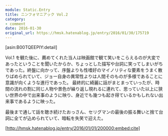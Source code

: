 ```yaml
---
module: Static.Entry
title: ニンフォマニアック Vol.2
category:
- comment
date: 2016-01-30
original_url: https://hmsk.hatenablog.jp/entry/2016/01/30/175719
---
```


[asin:B00TQEEPIY:detail]

Vol.1 を観た後に、薦めてくれた当人は映画館で観て笑いをこらえるのが大変であったということを聞いたからか、ちょっとした描写や台詞に笑ってしまいがちであった。終盤に向かって、序盤よりも性嗜好のマイノリティな要素をうまく散りばめられていて、ジョー自身の異常性よりは人間そのものが多様であることに意識が向くような進行であった。
最終的に綺麗に話がまとまっていったが、時間の流れの割に同じ人物や景色が繰り返し現れるに連れて、思っていた以上に狭い世界の中で出来事のように映り、身近でも幾つも起き得ているかもしれない出来事であるように映った。

最後まで通して話を聴き続けたおっさん、セリグマンの最後の振る舞いと捨て台詞に全てが込められていて、暗転を失笑で迎えた。

[http://hmsk.hatenablog.jp/entry/2016/01/01/200000:embed:cite]

